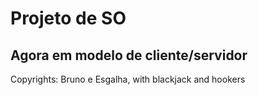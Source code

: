 # Projeto de SO
## Agora em modelo de cliente/servidor

Copyrights: Bruno e Esgalha, with blackjack and hookers

